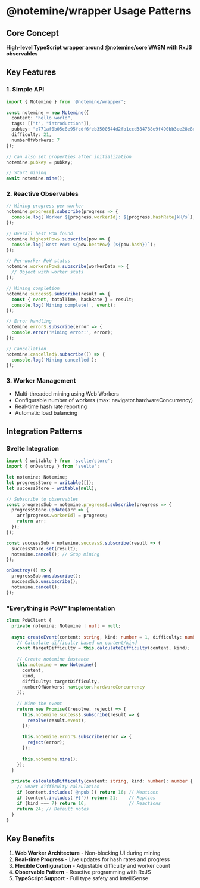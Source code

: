 # @notemine/wrapper Usage Patterns

## Core Concept
**High-level TypeScript wrapper around @notemine/core WASM with RxJS observables**

## Key Features

### 1. Simple API
```typescript
import { Notemine } from '@notemine/wrapper';

const notemine = new Notemine({
  content: "hello world",
  tags: [["t", "introduction"]],
  pubkey: "e771af0b05c8e95fcdf6feb3500544d2fb1ccd384788e9f490bb3ee28e8ed66f",
  difficulty: 21,
  numberOfWorkers: 7
});

// Can also set properties after initialization
notemine.pubkey = pubkey;

// Start mining
await notemine.mine();
```

### 2. Reactive Observables
```typescript
// Mining progress per worker
notemine.progress$.subscribe(progress => {
  console.log(`Worker ${progress.workerId}: ${progress.hashRate}kH/s`);
});

// Overall best PoW found
notemine.highestPow$.subscribe(pow => {
  console.log(`Best PoW: ${pow.bestPow} (${pow.hash})`);
});

// Per-worker PoW status
notemine.workersPow$.subscribe(workerData => {
  // Object with worker stats
});

// Mining completion
notemine.success$.subscribe(result => {
  const { event, totalTime, hashRate } = result;
  console.log('Mining complete!', event);
});

// Error handling
notemine.error$.subscribe(error => {
  console.error('Mining error:', error);
});

// Cancellation
notemine.cancelled$.subscribe(() => {
  console.log('Mining cancelled');
});
```

### 3. Worker Management
- Multi-threaded mining using Web Workers
- Configurable number of workers (max: navigator.hardwareConcurrency)
- Real-time hash rate reporting
- Automatic load balancing

## Integration Patterns

### Svelte Integration
```typescript
import { writable } from 'svelte/store';
import { onDestroy } from 'svelte';

let notemine: Notemine;
let progressStore = writable([]);
let successStore = writable(null);

// Subscribe to observables
const progressSub = notemine.progress$.subscribe(progress => {
  progressStore.update(arr => {
    arr[progress.workerId] = progress;
    return arr;
  });
});

const successSub = notemine.success$.subscribe(result => {
  successStore.set(result);
  notemine.cancel(); // Stop mining
});

onDestroy(() => {
  progressSub.unsubscribe();
  successSub.unsubscribe();
  notemine.cancel();
});
```

### "Everything is PoW" Implementation
```typescript
class PoWClient {
  private notemine: Notemine | null = null;
  
  async createEvent(content: string, kind: number = 1, difficulty: number = 21) {
    // Calculate difficulty based on content/kind
    const targetDifficulty = this.calculateDifficulty(content, kind);
    
    // Create notemine instance
    this.notemine = new Notemine({
      content,
      kind,
      difficulty: targetDifficulty,
      numberOfWorkers: navigator.hardwareConcurrency
    });
    
    // Mine the event
    return new Promise((resolve, reject) => {
      this.notemine.success$.subscribe(result => {
        resolve(result.event);
      });
      
      this.notemine.error$.subscribe(error => {
        reject(error);
      });
      
      this.notemine.mine();
    });
  }
  
  private calculateDifficulty(content: string, kind: number): number {
    // Smart difficulty calculation
    if (content.includes('@npub')) return 16; // Mentions
    if (content.includes('#[')) return 21;    // Replies
    if (kind === 7) return 16;                // Reactions
    return 24; // Default notes
  }
}
```

## Key Benefits

1. **Web Worker Architecture** - Non-blocking UI during mining
2. **Real-time Progress** - Live updates for hash rates and progress
3. **Flexible Configuration** - Adjustable difficulty and worker count
4. **Observable Pattern** - Reactive programming with RxJS
5. **TypeScript Support** - Full type safety and IntelliSense